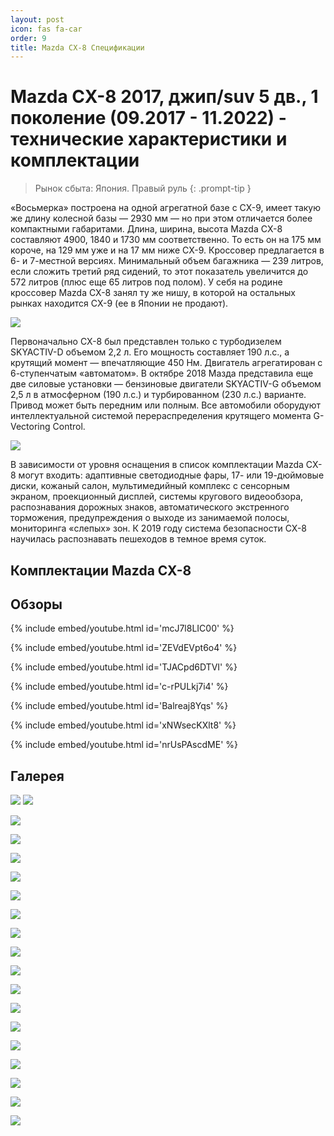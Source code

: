 ```yaml
---
layout: post
icon: fas fa-car
order: 9
title: Mazda CX-8 Спецификации
---
```



# Mazda CX-8 2017, джип/suv 5 дв., 1 поколение (09.2017 - 11.2022) - технические характеристики и комплектации

> Рынок сбыта: Япония. Правый руль
{: .prompt-tip }

«Восьмерка» построена на одной агрегатной базе с CX-9, имеет такую же длину колесной базы — 2930 мм — но при этом отличается более компактными габаритами. Длина, ширина, высота Mazda CX-8 составляют 4900, 1840 и 1730 мм соответственно. То есть он на 175 мм короче, на 129 мм уже и на 17 мм ниже CX-9. Кроссовер предлагается в 6- и 7-местной версиях. Минимальный объем багажника — 239 литров, если сложить третий ряд сидений, то этот показатель увеличится до 572 литров (плюс еще 65 литров под полом). У себя на родине кроссовер Mazda CX-8 занял ту же нишу, в которой на остальных рынках находится CX-9 (ее в Японии не продают).

![](/assets/images/specs/tim.26.10.2023.22.58.15.png)

Первоначально CX-8 был представлен только с турбодизелем SKYACTIV-D объемом 2,2 л. Его мощность составляет 190 л.с., а крутящий момент — впечатляющие 450 Нм. Двигатель агрегатирован с 6-ступенчатым «автоматом». В октябре 2018 Мазда представила еще две силовые установки — бензиновые двигатели SKYACTIV-G объемом 2,5 л в атмосферном (190 л.с.) и турбированном (230 л.с.) варианте. Привод может быть передним или полным. Все автомобили оборудуют интеллектуальной системой перераспределения крутящего момента G-Vectoring Control.  

![](/assets/images/specs/tim.26.10.2023.22.58.38.png)

В зависимости от уровня оснащения в список комплектации Mazda CX-8 могут входить: адаптивные светодиодные фары, 17- или 19-дюймовые диски, кожаный салон, мультимедийный комплекс с сенсорным экраном, проекционный дисплей, системы кругового видеообзора, распознавания дорожных знаков, автоматического экстренного торможения, предупреждения о выходе из занимаемой полосы, мониторинга «слепых» зон. К 2019 году система безопасности CX-8 научилась распознавать пешеходов в темное время суток.

## Комплектации Mazda CX-8


## Обзоры

{% include embed/youtube.html id='mcJ7l8LIC00' %}

{% include embed/youtube.html id='ZEVdEVpt6o4' %}

{% include embed/youtube.html id='TJACpd6DTVI' %}

{% include embed/youtube.html id='c-rPULkj7i4' %}

{% include embed/youtube.html id='Balreaj8Yqs' %}

{% include embed/youtube.html id='xNWsecKXlt8' %}

{% include embed/youtube.html id='nrUsPAscdME' %}


## Галерея

![](/assets/images/specs/tim.26.10.2023.22.58.51.png)
![](/assets/images/specs/tim.26.10.2023.22.58.59.png)

![](/assets/images/specs/tim.26.10.2023.22.59.05.png)

![](/assets/images/specs/tim.26.10.2023.22.59.26.png)

![](/assets/images/specs/tim.26.10.2023.22.59.33.png)

![](/assets/images/specs/tim.26.10.2023.22.59.39.png)

![](/assets/images/specs/tim.26.10.2023.22.59.49.png)

![](/assets/images/specs/tim.26.10.2023.22.59.56.png)

![](/assets/images/specs/tim.26.10.2023.23.00.01.png)

![](/assets/images/specs/tim.26.10.2023.23.00.06.png)

![](/assets/images/specs/tim.26.10.2023.23.00.12.png)

![](/assets/images/specs/tim.26.10.2023.23.00.16.png)

![](/assets/images/specs/tim.26.10.2023.23.00.21.png)

![](/assets/images/specs/tim.26.10.2023.23.00.26.png)

![](/assets/images/specs/tim.26.10.2023.23.00.31.png)

![](/assets/images/specs/tim.26.10.2023.23.00.38.png)

![](/assets/images/specs/tim.26.10.2023.23.00.43.png)

![](/assets/images/specs/tim.26.10.2023.23.00.52.png)

![](/assets/images/specs/tim.26.10.2023.23.00.58.png)

